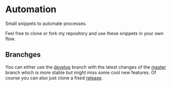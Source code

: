 # Automation
Small snippets to automate processes.

Feel free to clone or fork my repository and use these snippets in your own flow.

## Branchges
You can either use the [develop](https://github.com/CZYK/Automation/tree/develop) branch with the latest changes of the [master](https://github.com/CZYK/Automation/tree/master) branch which is more stable but might miss some cool new features.
Of course you can also just clone a fixed [release](https://github.com/CZYK/Automation/releases).
